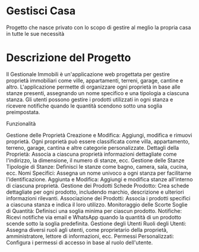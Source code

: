 # Gestisci Casa
Progetto che nasce privato con lo scopo di gestire al meglio la propria casa in tutte le sue necessità

# Descrizione del Progetto
Il Gestionale Immobili è un'applicazione web progettata per gestire proprietà immobiliari come ville, appartamenti, terreni, garage, cantine e altro. L'applicazione permette di organizzare ogni proprietà in base alle stanze presenti, assegnando un nome specifico e una tipologia a ciascuna stanza. Gli utenti possono gestire i prodotti utilizzati in ogni stanza e ricevere notifiche quando le quantità scendono sotto una soglia preimpostata.

Funzionalità

Gestione delle Proprietà
Creazione e Modifica: Aggiungi, modifica e rimuovi proprietà. Ogni proprietà può essere classificata come villa, appartamento, terreno, garage, cantina e altre categorie personalizzate.
Dettagli della Proprietà: Associa a ciascuna proprietà informazioni dettagliate come l'indirizzo, la dimensione, il numero di stanze, ecc.
Gestione delle Stanze
Tipologie di Stanze: Definisci le stanze come bagno, camera, sala, cucina, ecc.
Nomi Specifici: Assegna un nome univoco a ogni stanza per facilitarne l'identificazione.
Aggiunta e Modifica: Aggiungi e modifica stanze all'interno di ciascuna proprietà.
Gestione dei Prodotti
Schede Prodotto: Crea schede dettagliate per ogni prodotto, includendo marchio, descrizione e ulteriori informazioni rilevanti.
Associazione dei Prodotti: Associa i prodotti specifici a ciascuna stanza e indica il loro utilizzo.
Monitoraggio delle Scorte
Soglie di Quantità: Definisci una soglia minima per ciascun prodotto.
Notifiche: Ricevi notifiche via email e WhatsApp quando la quantità di un prodotto scende sotto la soglia predefinita.
Gestione degli Utenti
Ruoli degli Utenti: Assegna diversi ruoli agli utenti, come proprietario della proprietà, amministratore, lettore di informazioni, ecc.
Permessi Personalizzati: Configura i permessi di accesso in base al ruolo dell'utente.